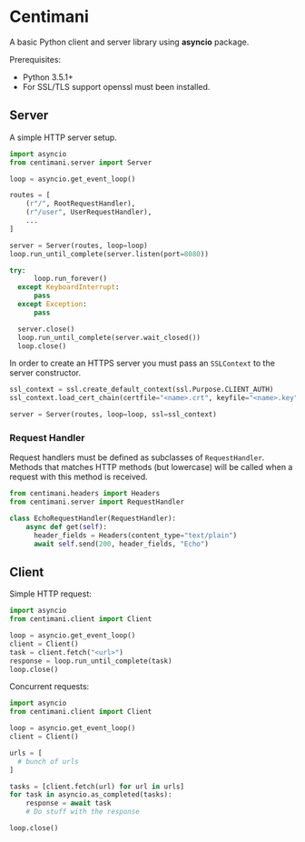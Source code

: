 # Centimani

A basic Python client and server library using **asyncio** package.

Prerequisites:
 - Python 3.5.1+
 - For SSL/TLS support openssl must been installed.

## Server

A simple HTTP server setup.

```python
import asyncio
from centimani.server import Server

loop = asyncio.get_event_loop()

routes = [
    (r"/", RootRequestHandler),
    (r"/user", UserRequestHandler),
    ...
]

server = Server(routes, loop=loop)
loop.run_until_complete(server.listen(port=8080))

try:
      loop.run_forever()
  except KeyboardInterrupt:
      pass
  except Exception:
      pass

  server.close()
  loop.run_until_complete(server.wait_closed())
  loop.close()
```

In order to create an HTTPS server you must pass an `SSLContext` to the
server constructor.

```python
ssl_context = ssl.create_default_context(ssl.Purpose.CLIENT_AUTH)
ssl_context.load_cert_chain(certfile="<name>.crt", keyfile="<name>.key")

server = Server(routes, loop=loop, ssl=ssl_context)
```

### Request Handler

Request handlers must be defined as subclasses of `RequestHandler`. Methods that matches HTTP methods (but lowercase) will be called when a request with this method is received.

```python
from centimani.headers import Headers
from centimani.server import RequestHandler

class EchoRequestHandler(RequestHandler):
    async def get(self):
      header_fields = Headers(content_type="text/plain")
      await self.send(200, header_fields, "Echo")
```

## Client

Simple HTTP request:

```python
import asyncio
from centimani.client import Client

loop = asyncio.get_event_loop()
client = Client()
task = client.fetch("<url>")
response = loop.run_until_complete(task)
loop.close()
```

Concurrent requests:

```python
import asyncio
from centimani.client import Client

loop = asyncio.get_event_loop()
client = Client()

urls = [
  # bunch of urls
]

tasks = [client.fetch(url) for url in urls]
for task in asyncio.as_completed(tasks):
    response = await task
    # Do stuff with the response

loop.close()
```
